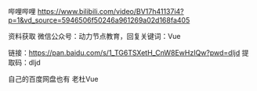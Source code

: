 哔哩哔哩    https://www.bilibili.com/video/BV17h41137i4?p=1&vd_source=5946506f50246a961269a02d168fa405

资料获取   微信公众号：动力节点教育，回复关键词：Vue

链接：https://pan.baidu.com/s/1_TG6TSXetH_CnW8EwHzIQw?pwd=dljd 
提取码：dljd 

自己的百度网盘也有    老杜Vue